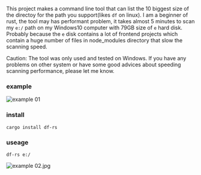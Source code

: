 This project makes a command line tool that can list the 10 biggest size of the directoy for the path you support(likes `df` on linux). I am a beginner of rust, the tool may has performant problem, it takes almost 5 minutes to scan my `e:/` path on my Windows10 computer with 79GB size of `e` hard disk. Probably because the `e` disk contains a lot of frontend projects which contain a huge number of files in node_modules directory that slow the scanning speed.

Caution: The tool was only used and tested on Windows. If you have any problems on other system or have some good advices about speeding scanning performance, please let me know.

### example
![example 01](https://github.com/Mng12345/df-rs/examples/01.jpg)

### install 

`
cargo install df-rs
`

### useage

`
df-rs e:/
`

![example 02.jpg](https://github.com/Mng12345/df-rs/examples/02.jpg)